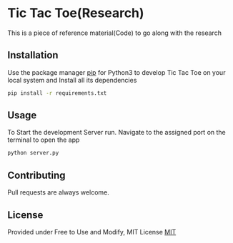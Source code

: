 # Tic Tac Toe(Research)

This is a piece of reference material(Code) to go along with the research 

## Installation

Use the package manager [pip]() for Python3 to develop Tic Tac Toe on your local system and Install all its dependencies


```bash
pip install -r requirements.txt
```

## Usage

To Start the development Server run. Navigate to the assigned port on the terminal to open the app

```bash
python server.py
```

## Contributing
Pull requests are always welcome.

## License
Provided under Free to Use and Modify, MIT License
[MIT](https://choosealicense.com/licenses/mit/)